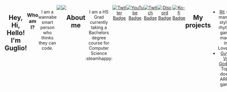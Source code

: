 <div id="main_content" align="center" style="display: flex; justify-content: space-between;">

## Hey, Hi, Hello! I'm Guglio!
### Who am I?

I am a wannabe smart person who thinks they can code.

<div id="stats" align="center" style="display: flex; justify-content: space-between;">
<img src=http://github-readme-streak-stats.herokuapp.com?user=GuglioIsStupid&theme=highcontrast&hide_border=true&date_format=j%20M%5B%20Y%5D)/>

<img src="https://github-readme-stats.vercel.app/api/top-langs/?username=GuglioIsStupid&layout=compact&theme=vision-friendly-dark"/>
</div>

## About me

I am a HS Grad currently taking a Bachelors degree course for Computer Science :steamhappy:

<div id="badges" align="center" style="display: flex; justify-content: space-between;">
  <a href="https://twitter.com/GuglioIsStupid">
    <img src="https://img.shields.io/badge/Twitter-blue?style=for-the-badge&logo=twitter&logoColor=white" alt="Twitter Badge"/>
  </a>

  <a href="https://www.youtube.com/channel/@GuglioIsStupid">
    <img src="https://img.shields.io/badge/YouTube-red?style=for-the-badge&logo=youtube&logoColor=white" alt="YouTube Badge"/>
  </a>

  <a href="https://www.twitch.tv/guglioisstupid">
    <img src="https://img.shields.io/badge/Twitch-purple?style=for-the-badge&logo=twitch&logoColor=white" alt="Twitch Badge"/>
  </a>

  <a href="https://discord.gg/ehY5gMMPW8">
    <img src="https://img.shields.io/badge/Discord-blue?style=for-the-badge&logo=discord&logoColor=white" alt="Discord Badge"/>
  </a>

  <a href="https://ko-fi.com/GuglioIsStupid">
    <img src="https://img.shields.io/badge/Ko--fi-FF5E5B?style=for-the-badge&logo=ko-fi&logoColor=white" alt="Ko-fi Badge"/>
  </a>
</div>


## My projects

- [Rit](https://github.com/guglioisstupid/rit) - A mania-styled rhythm game made in Love2D
- [Guys Vs Gods](https://agori.dev/projects/guys-vs-gods) - Top-down ARPG game


## Teams I'm Apart of
- [AGORI Studios](https://agori.dev) - Programmer
- Cubitos - Programmer

## Languages/Tools I use
<div id="badges2" align="center" style="display: flex; justify-content: space-between;">
<!--Languages-->
  <img src="https://img.shields.io/badge/Python-3776AB?style=for-the-badge&logo=python&logoColor=white" alt="Python Badge"/>
  <img alt="Lua Badge" src="https://img.shields.io/badge/Lua-2C2D72?style=for-the-badge&logo=lua&logoColor=white"/>
  <img src="https://img.shields.io/badge/Java-007396?style=for-the-badge&logo=java&logoColor=white" alt="Java Badge"/>
  <img src="https://img.shields.io/badge/C%23-239120?style=for-the-badge&logo=c-sharp&logoColor=white" alt="C# Badge"/>
  <img src="https://img.shields.io/badge/JavaScript-F7DF1E?style=for-the-badge&logo=javascript&logoColor=black" alt="JavaScript Badge"/>
  <img src="https://img.shields.io/badge/Node.js-339933?style=for-the-badge&logo=node.js&logoColor=white" alt="Node.js Badge"/>
  <img src="https://img.shields.io/badge/React-61DAFB?style=for-the-badge&logo=react&logoColor=black" alt="React Badge"/>
  <img src="https://img.shields.io/badge/Vercel-000000?style=for-the-badge&logo=vercel&logoColor=white" alt="Vercel Badge"/>
</div>

#  

<div id="badges3" align="center" style="display: flex; justify-content: space-between;">
<!--Tools-->
  <img src="https://img.shields.io/badge/Visual%20Studio%20Code-007ACC?style=for-the-badge&logo=visual-studio-code&logoColor=white" alt="VS Code Badge"/>
  <img alt="Love2D Badge" src="https://img.shields.io/badge/Love2D-be2554?style=for-the-badge&logo=lua&logoColor=white"/>

</div>

</div>
